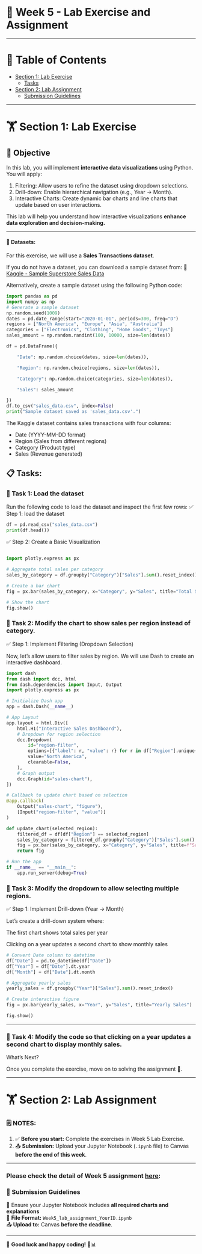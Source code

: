 # 🧪 Week 5 - Lab Exercise and Assignment

---

# 📑 Table of Contents

- [Section 1: Lab Exercise](#section-1-lab-exercise)
  - [Tasks](#tasks)
- [Section 2: Lab Assignment](#section-2-lab-assignment)
  - [Submission Guidelines](#submission-guidelines)
  
  
---

# 🏋 Section 1: Lab Exercise

## 📌 Objective

In this lab, you will implement  **interactive data visualizations** using Python. You will apply: 

1.	Filtering: Allow users to refine the dataset using dropdown selections. 
2.	Drill-down: Enable hierarchical navigation (e.g., Year → Month). 
3.  Interactive Charts: Create dynamic bar charts and line charts that update based on user interactions. 

This lab will help you understand how interactive visualizations **enhance data exploration and decision-making.**

---

#### 📂 Datasets:

For this exercise, we will use a **Sales Transactions dataset**. 

If you do not have a dataset, you can download a sample dataset from: 📌 [Kaggle - Sample Superstore Sales Data](https://www.kaggle.com/datasets/bravehart101/sample-supermarket-dataset )

Alternatively, create a sample dataset using the following Python code: 

```python
import pandas as pd 
import numpy as np 
# Generate a sample dataset 
np.random.seed(1009) 
dates = pd.date_range(start="2020-01-01", periods=300, freq="D") 
regions = ["North America", "Europe", "Asia", "Australia"] 
categories = ["Electronics", "Clothing", "Home Goods", "Toys"] 
sales_amount = np.random.randint(100, 10000, size=len(dates)) 

df = pd.DataFrame({ 

    "Date": np.random.choice(dates, size=len(dates)), 

    "Region": np.random.choice(regions, size=len(dates)), 

    "Category": np.random.choice(categories, size=len(dates)), 

    "Sales": sales_amount 

}) 
df.to_csv("sales_data.csv", index=False) 
print("Sample dataset saved as 'sales_data.csv'.") 
```

The Kaggle dataset contains sales transactions with four columns: 

- Date (YYYY-MM-DD format) 
- Region (Sales from different regions) 
- Category (Product type) 
- Sales (Revenue generated) 

## 📋 **Tasks**: 

### 🔹 Task 1: Load the dataset 

Run the following code to load the dataset and inspect the first few rows: 
✅ Step 1: load the dataset
```python
df = pd.read_csv("sales_data.csv") 
print(df.head()) 
```

✅ Step 2: Create a Basic Visualization 
```python 

import plotly.express as px 
 
# Aggregate total sales per category 
sales_by_category = df.groupby("Category")["Sales"].sum().reset_index() 

# Create a bar chart 
fig = px.bar(sales_by_category, x="Category", y="Sales", title="Total Sales by Category") 

# Show the chart 
fig.show() 
```


### 🔹 Task 2: Modify the chart to show sales per region instead of category. 

✅ Step 1: Implement Filtering (Dropdown Selection) 

Now, let’s allow users to filter sales by region. We will use Dash to create an interactive dashboard. 

```python 
import dash 
from dash import dcc, html 
from dash.dependencies import Input, Output 
import plotly.express as px 

# Initialize Dash app 
app = dash.Dash(__name__) 

# App Layout 
app.layout = html.Div([ 
    html.H1("Interactive Sales Dashboard"), 
    # Dropdown for region selection 
    dcc.Dropdown( 
        id="region-filter", 
        options=[{"label": r, "value": r} for r in df["Region"].unique()], 
        value="North America", 
        clearable=False, 
    ), 
    # Graph output 
    dcc.Graph(id="sales-chart"), 
]) 

# Callback to update chart based on selection 
@app.callback( 
    Output("sales-chart", "figure"), 
    [Input("region-filter", "value")] 
) 

def update_chart(selected_region): 
    filtered_df = df[df["Region"] == selected_region] 
    sales_by_category = filtered_df.groupby("Category")["Sales"].sum().reset_index() 
    fig = px.bar(sales_by_category, x="Category", y="Sales", title=f"Sales in {selected_region}") 
    return fig 

# Run the app 
if __name__ == "__main__": 
    app.run_server(debug=True) 
```

### 🔹 Task 3: Modify the dropdown to allow selecting multiple regions. 

✅ Step 1: Implement Drill-down (Year → Month) 

Let’s create a drill-down system where: 

The first chart shows total sales per year 

Clicking on a year updates a second chart to show monthly sales 

```python 
# Convert Date column to datetime 
df["Date"] = pd.to_datetime(df["Date"]) 
df["Year"] = df["Date"].dt.year 
df["Month"] = df["Date"].dt.month 

# Aggregate yearly sales 
yearly_sales = df.groupby("Year")["Sales"].sum().reset_index() 

# Create interactive figure 
fig = px.bar(yearly_sales, x="Year", y="Sales", title="Yearly Sales") 

fig.show() 
```
---

### 🔹 Task 4: Modify the code so that clicking on a year updates a second chart to display monthly sales. 

What’s Next? 

Once you complete the exercise, move on to solving the assignment 🚀. 


---

# 🏋 Section 2: Lab Assignment

### 🗒️ NOTES:
1. ✅ **Before you start:** Complete the exercises in Week 5 Lab Exercise.  
2. 📤 **Submission:** Upload your Jupyter Notebook (`.ipynb` file) to Canvas **before the end of this week**.


---

### Please check the detail of Week 5 assignment [here](https://github.com/dangkh/COMP4010-COMP5010--Spring25/blob/master/Week5/week5_lab_assignments.docx): 

### 🚀 Submission Guidelines

📌 Ensure your Jupyter Notebook includes **all required charts and explanations**  
📂 **File Format:** `Week5_lab_assignment_YourID.ipynb`  
📤 **Upload to:** Canvas **before the deadline**.  

---

🎯 **Good luck and happy coding!** 🚀📊  

